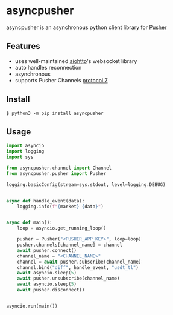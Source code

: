 # asyncpusher

asyncpusher is an asynchronous python client library for [Pusher](https://pusher.com/channels/)

## Features

- uses well-maintained [aiohttp](https://github.com/aio-libs/aiohttp)'s websocket library
- auto handles reconnection
- asynchronous
- supports Pusher Channels [protocol 7](https://pusher.com/docs/channels/library_auth_reference/pusher-websockets-protocol/)

## Install

```
$ python3 -m pip install asyncpusher
```

## Usage

```python
import asyncio
import logging
import sys

from asyncpusher.channel import Channel
from asyncpusher.pusher import Pusher

logging.basicConfig(stream=sys.stdout, level=logging.DEBUG)


async def handle_event(data):
    logging.info(f"{market} {data}")


async def main():
    loop = asyncio.get_running_loop()

    pusher = Pusher("<PUSHER_APP_KEY>", loop=loop)
    pusher.channels[channel_name] = channel
    await pusher.connect()
    channel_name = "<CHANNEL_NAME>"
    channel = await pusher.subscribe(channel_name)
    channel.bind("diff", handle_event, "usdt_tl")
    await asyncio.sleep(5)
    await pusher.unsubscribe(channel_name)
    await asyncio.sleep(5)
    await pusher.disconnect()


asyncio.run(main())
```
